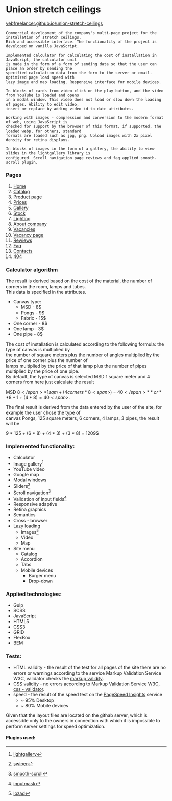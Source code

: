 # Union stretch ceilings
[vebfreelancer.github.io/union-stretch-ceilings](https://vebfreelancer.github.io/union-stretch-ceilings/union/index.html)
```
Commercial development of the company's multi-page project for the installation of stretch ceilings.  
Rich and accessible interface. The functionality of the project is developed on vanilla JavaScript.

Implemented calculator for calculating the cost of installation in JavaScript, the calculator unit  
is made in the form of a form of sending data so that the user can place an order by sending the  
specified calculation data from the form to the server or email. Optimized page load speed with  
lazy image and map loading. Responsive interface for mobile devices.

In blocks of cards from video click on the play button, and the video from YouTube is loaded and opens  
in a modal window. This video does not load or slow down the loading of pages. Ability to edit video,  
insert or replace by adding video id to date attributes.

Working with images - compression and conversion to the modern format of web, using JavaScript is  
checked for support by the browser of this format, if supported, the loaded webp, for others, standard  
formats are loaded such as jpg, png. Upload images with 2x pixel density for retina displays.

In blocks of images in the form of a gallery, the ability to view slides in the lightgallery library is  
configured. Scroll navigation page reviews and faq applied smooth-scroll plugin.
```
### Pages
1. [Home](https://vebfreelancer.github.io/union-stretch-ceilings/union/index.html)
2. [Catalog](https://vebfreelancer.github.io/union-stretch-ceilings/union/catalog.html)
3. [Product page](https://vebfreelancer.github.io/union-stretch-ceilings/union/product.html)
4. [Prices](https://vebfreelancer.github.io/union-stretch-ceilings/union/price.html)
5. [Gallery](https://vebfreelancer.github.io/union-stretch-ceilings/union/gallery.html)
6. [Stock](https://vebfreelancer.github.io/union-stretch-ceilings/union/stock.html)
7. [Lighting](https://vebfreelancer.github.io/union-stretch-ceilings/union/lighting.html)
8. [About company](https://vebfreelancer.github.io/union-stretch-ceilings/union/about.html)
9. [Vacancies](https://vebfreelancer.github.io/union-stretch-ceilings/union/vacancies.html)
10. [Vacancy page](https://vebfreelancer.github.io/union-stretch-ceilings/union/vacancy_page.html)
11. [Rewiews](https://vebfreelancer.github.io/union-stretch-ceilings/union/reviews.html)
12. [Faq](https://vebfreelancer.github.io/union-stretch-ceilings/union/faq.html)
13. [Contacts](https://vebfreelancer.github.io/union-stretch-ceilings/union/contacts.html)
14. [404](https://vebfreelancer.github.io/union-stretch-ceilings/union/404.html)
### Calculator algorithm
The result is derived based on the cost of the material, the number of corners in the room, lamps and tubes.  
This data is specified in the attributes.
- Canvas type:
  - MSD - 8$
  - Pongs - 9$
  - Fabric - 15$
- One corner - 8$
- One lamp - 3$
- One pipe - 8$

The cost of installation is calculated according to the following formula: the type of canvas is multiplied by  
the number of square meters plus the number of angles multiplied by the price of one corner plus the number of  
lamps multiplied by the price of that lamp plus the number of pipes multiplied by the price of one pipe.  
By default, the type of canvas is selected MSD 1 square meter and 4 corners from here just calculate the result

MSD 8<span>$</span> * 1 sq m + (4 corners * 8<span>$</span>) = 40<span>$</span> **or** 8 * 1 + (4 * 8) = 40<span>$</span>.

The final result is derived from the data entered by the user of the site, for example the user chose the type of  
canvas Pongs, 125 square meters, 6 corners, 4 lamps, 3 pipes, the result will be

9 * 125 + (6 * 8) + (4 * 3) + (3 * 8) = 1209<span>$</span>
### Implemented functionality:
- Calculator
- Image gallery[^1]
- YouTube video
- Google map
- Modal windows
- Sliders[^2]
- Scroll navigation[^3]
- Validation of input fields[^4]
- Responsive adaptive
- Retina graphics
- Semantics
- Cross - browser
- Lazy loading
  - Images[^5]
  - Video
  - Map
- Site menu
  - Catalog
  - Accordion
  - Tabs
  - Mobile devices
    - Burger menu
    - Drop-down 
### Applied technologies:
- Gulp
- SCSS
- JavaScript
- HTML5
- CSS3
- GRID
- FlexBox
- BEM
### Tests:
- HTML validity - the result of the test for all pages of the site there are no errors or warnings according to the service Markup Validation Service W3C, validator checks the [markup validity](https://validator.w3.org/#validate_by_uri).
- CSS validity - no errors according to Markup Validation Service W3C, [css - validator](https://jigsaw.w3.org/css-validator/).
- speed - the result of the speed test on the [PageSpeed Insights](https://pagespeed.web.dev/) service
  - ~ 95% Desktop
  - ~ 80% Mobile devices

Given that the layout files are located on the githab server, which is accessible only to the owners in connection with which it is impossible to perform server settings for speed optimization.
#### Plugins used:
[^1]: [lightgallery](https://sachinchoolur.github.io/lightgallery.js/)
[^2]: [swiper](https://swiperjs.com/)
[^3]: [smooth-scroll](https://github.com/cferdinandi/smooth-scroll)
[^4]: [inputmask](https://github.com/RobinHerbots/Inputmask)
[^5]: [lozad](https://apoorv.pro/lozad.js/)
